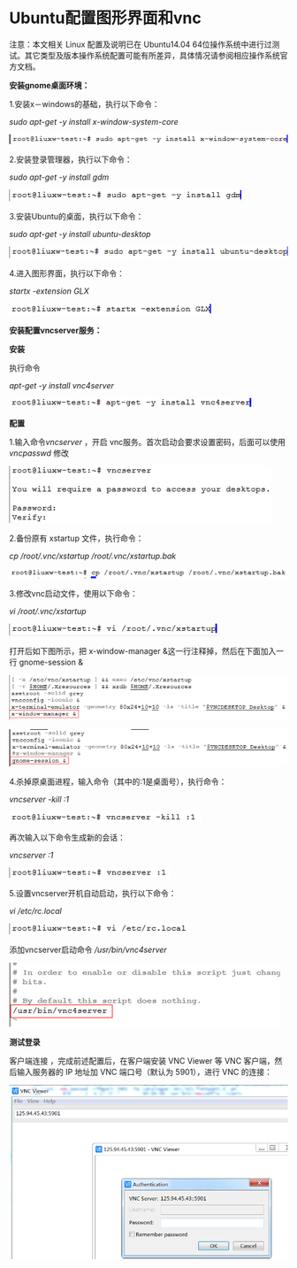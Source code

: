 # Ubuntu配置图形界面和vnc

注意：本文相关 Linux 配置及说明已在 Ubuntu14.04 64位操作系统中进行过测试。其它类型及版本操作系统配置可能有所差异，具体情况请参阅相应操作系统官方文档。



**安装gnome桌面环境：**

1.安装x－windows的基础，执行以下命令：

*sudo apt-get -y install x-window-system-core*

![](https://github.com/jdcloudcom/cn/blob/edit/image/Elastic-Compute/Virtual-Machine/Linux/Ubuntu%E9%85%8D%E7%BD%AE%E5%9B%BE%E5%BD%A2%E7%95%8C%E9%9D%A2%E5%92%8Cvnc01.png)

2.安装登录管理器，执行以下命令：

*sudo apt-get -y install  gdm*

![](https://github.com/jdcloudcom/cn/blob/edit/image/Elastic-Compute/Virtual-Machine/Linux/Ubuntu%E9%85%8D%E7%BD%AE%E5%9B%BE%E5%BD%A2%E7%95%8C%E9%9D%A2%E5%92%8Cvnc02.png)

3.安装Ubuntu的桌面，执行以下命令：

*sudo apt-get -y install  ubuntu-desktop*

![](https://github.com/jdcloudcom/cn/blob/edit/image/Elastic-Compute/Virtual-Machine/Linux/Ubuntu%E9%85%8D%E7%BD%AE%E5%9B%BE%E5%BD%A2%E7%95%8C%E9%9D%A2%E5%92%8Cvnc03.png)

4.进入图形界面，执行以下命令：

*startx -extension GLX*

![](https://github.com/jdcloudcom/cn/blob/edit/image/Elastic-Compute/Virtual-Machine/Linux/Ubuntu%E9%85%8D%E7%BD%AE%E5%9B%BE%E5%BD%A2%E7%95%8C%E9%9D%A2%E5%92%8Cvnc04.png)

**安装配置vncserver服务：**

**安装**

执行命令

*apt-get -y install vnc4server*

![](https://github.com/jdcloudcom/cn/blob/edit/image/Elastic-Compute/Virtual-Machine/Linux/Ubuntu%E9%85%8D%E7%BD%AE%E5%9B%BE%E5%BD%A2%E7%95%8C%E9%9D%A2%E5%92%8Cvnc05.png)

**配置**

1.输入命令*vncserver* ，开启 vnc服务。首次启动会要求设置密码，后面可以使用 *vncpasswd* 修改

![](https://github.com/jdcloudcom/cn/blob/edit/image/Elastic-Compute/Virtual-Machine/Linux/Ubuntu%E9%85%8D%E7%BD%AE%E5%9B%BE%E5%BD%A2%E7%95%8C%E9%9D%A2%E5%92%8Cvnc06.png)

2.备份原有 xstartup 文件，执行命令：

*cp /root/.vnc/xstartup /root/.vnc/xstartup.bak*

![](https://github.com/jdcloudcom/cn/blob/edit/image/Elastic-Compute/Virtual-Machine/Linux/Ubuntu%E9%85%8D%E7%BD%AE%E5%9B%BE%E5%BD%A2%E7%95%8C%E9%9D%A2%E5%92%8Cvnc07.png)

3.修改vnc启动文件，使用以下命令：

*vi /root/.vnc/xstartup*

![](https://github.com/jdcloudcom/cn/blob/edit/image/Elastic-Compute/Virtual-Machine/Linux/Ubuntu%E9%85%8D%E7%BD%AE%E5%9B%BE%E5%BD%A2%E7%95%8C%E9%9D%A2%E5%92%8Cvnc08.png)

打开后如下图所示，把 x-window-manager &这一行注释掉，然后在下面加入一行 gnome-session &

![](https://github.com/jdcloudcom/cn/blob/edit/image/Elastic-Compute/Virtual-Machine/Linux/Ubuntu%E9%85%8D%E7%BD%AE%E5%9B%BE%E5%BD%A2%E7%95%8C%E9%9D%A2%E5%92%8Cvnc09.png)

![](https://github.com/jdcloudcom/cn/blob/edit/image/Elastic-Compute/Virtual-Machine/Linux/Ubuntu%E9%85%8D%E7%BD%AE%E5%9B%BE%E5%BD%A2%E7%95%8C%E9%9D%A2%E5%92%8Cvnc10.png)

4.杀掉原桌面进程，输入命令（其中的:1是桌面号），执行命令：

*vncserver -kill :1*

![](https://github.com/jdcloudcom/cn/blob/edit/image/Elastic-Compute/Virtual-Machine/Linux/Ubuntu%E9%85%8D%E7%BD%AE%E5%9B%BE%E5%BD%A2%E7%95%8C%E9%9D%A2%E5%92%8Cvnc11.png)

再次输入以下命令生成新的会话：

*vncserver :1*

![](https://github.com/jdcloudcom/cn/blob/edit/image/Elastic-Compute/Virtual-Machine/Linux/Ubuntu%E9%85%8D%E7%BD%AE%E5%9B%BE%E5%BD%A2%E7%95%8C%E9%9D%A2%E5%92%8Cvnc12.png)

5.设置vncserver开机自动启动，执行以下命令：

*vi /etc/rc.local*

![](https://github.com/jdcloudcom/cn/blob/edit/image/Elastic-Compute/Virtual-Machine/Linux/Ubuntu%E9%85%8D%E7%BD%AE%E5%9B%BE%E5%BD%A2%E7%95%8C%E9%9D%A2%E5%92%8Cvnc13.png)

添加vncserver启动命令 */usr/bin/vnc4server*

![](https://github.com/jdcloudcom/cn/blob/edit/image/Elastic-Compute/Virtual-Machine/Linux/Ubuntu%E9%85%8D%E7%BD%AE%E5%9B%BE%E5%BD%A2%E7%95%8C%E9%9D%A2%E5%92%8Cvnc14.png)

**测试登录**

客户端连接 ，完成前述配置后，在客户端安装 VNC Viewer 等 VNC 客户端，然后输入服务器的 IP 地址加 VNC 端口号（默认为 5901），进行 VNC 的连接：

![](https://github.com/jdcloudcom/cn/blob/edit/image/Elastic-Compute/Virtual-Machine/Linux/Ubuntu%E9%85%8D%E7%BD%AE%E5%9B%BE%E5%BD%A2%E7%95%8C%E9%9D%A2%E5%92%8Cvnc15.png)